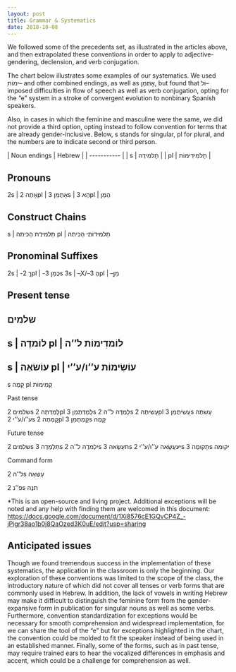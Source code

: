 ```yaml
---
layout: post
title: Grammar & Systematics
date: 2018-10-08
---
```

We followed some of the precedents set, as illustrated in the articles above, and then extrapolated these conventions in order to apply to adjective- gendering, declension, and verb conjugation.

The chart below illustrates some examples of our systematics. We used ִימוֹת– and other combined endings, as well as אָתֶמֵן, but found that וֹל– imposed difficulties in flow of speech as well as verb conjugation, opting for the “e” system in a stroke of convergent evolution to nonbinary Spanish speakers.

Also, in cases in which the feminine and masculine were the same, we did not provide a third option, opting instead to follow convention for terms that are already gender-inclusive. Below, s stands for singular, pl for plural, and the numbers are to indicate second or third person.

| Noun endings | Hebrew |
| ----------- |
| s | תָלמִידֶה |
| pl | תָלמִידִימוֹת |


Pronouns
----------
2s | אָתֶה
2pl | אָתֶמֵן
3s | הֶא
3pl | הֶמֵן

Construct Chains
------------------
s | תָלמִידֶת הָכִּיתַה
pl | תָלמִידוֹתֶי הָכִּיתַה

Pronominal Suffixes
---------------------
2s | -ךֵ
2pl | -כֶמֵן
3s
3s | –ֶX/–הֶ
3pl | –ָמַן

Present tense
---------------
שלמים
-------
s | לוֹמדֶה
pl | לוֹמדִימוֹת
ל’’ה
-----------
s | עוֹשׂאַה
pl | עוֹשִׂימוֹת
ע’’ו/ע’’י
---------
s
קָמֶה
pl
קָמִימוֹת

Past tense

שלמים
2s
לָמַדְתֶה
2pl
לָמַדְתֶמֵן
3s
לָמְדֶה
ל’’ה
2s
עָשִׂיתֶה
2pl
עָשִׂיתֶמֵן
3s
עָשׂתֶה
ע’’ו/ע’’י
2s
קָמְתֶה
2pl
קָמְתֶמֵן
3s
קָמֶה


Future tense

שלמים
2s
תִּלְמְדֶה
3s
ילְמדֶה
ל’’ה
2s
תּעָשֶׂאה
3s
יעעֲשֶׂאה
ע’’ו/ע’’י
2s
תָּקוּמֶה
3s
יקוּמה

Command form

ל’’ה
2s
עָשֶאַה


פ’’נ
2s
תנֶה

*This is an open-source and living project. Additional exceptions will be noted and any help with finding them are welcomed in this document: https://docs.google.com/document/d/1Xi8576cE1GQvCP4Z_-jPigr38ao1b0j8QaOzed3K0uE/edit?usp=sharing

## Anticipated issues
Though we found tremendous success in the implementation of these systematics, the application in the classroom is only the beginning. Our exploration of these conventions was limited to the scope of the class, the introductory nature of which did not cover all tenses or verb forms that are commonly used in Hebrew. In addition, the lack of vowels in writing Hebrew may make it difficult to distinguish the feminine form from the gender-expansive form in publication for singular nouns as well as some verbs. Furthermore, convention standardization for exceptions would be necessary for smooth comprehension and widespread implementation, for we can share the tool of the  “e” but for exceptions highlighted in the chart, the convention could be molded to fit the speaker instead of being used in an established manner. Finally, some of the forms, such as in past tense, may require trained ears to hear the vocalized differences in emphasis and accent, which could be a challenge for comprehension as well.
